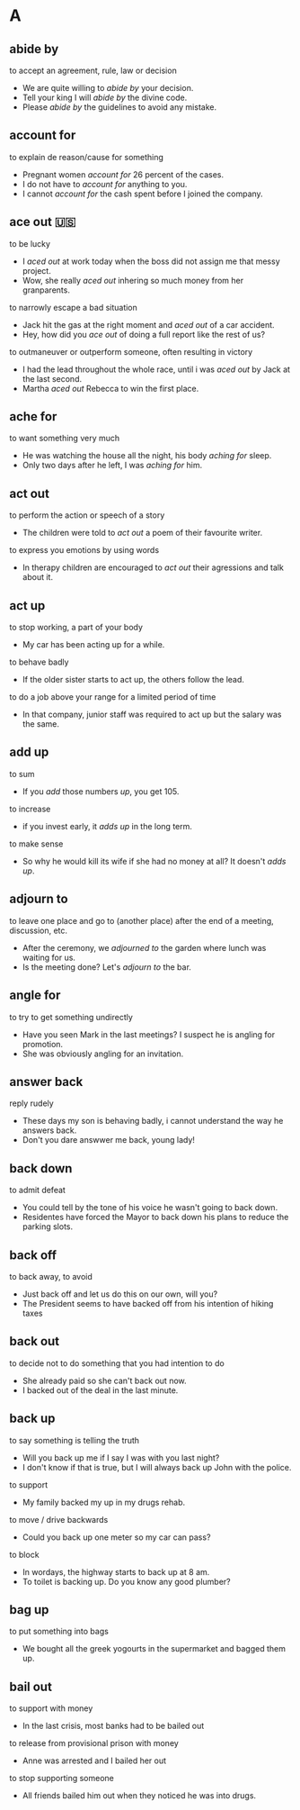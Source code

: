 # A

## abide by
to accept an agreement, rule, law or decision
- We are quite willing to *abide by* your decision.
- Tell your king I will *abide by* the divine code.
- Please *abide by* the guidelines to avoid any mistake.

## account for
to explain de reason/cause for something
- Pregnant women *account for* 26 percent of the cases.
- I do not have to *account for* anything to you.
- I cannot *account for* the cash spent before I joined the company.

## ace out  🇺🇸
to be lucky

* I *aced out* at work today when the boss did not assign me that messy project.
* Wow, she really *aced out* inhering so much money from her granparents.

to narrowly escape a bad situation

- Jack hit the gas at the right moment and *aced out* of a car accident.
- Hey, how did you *ace out* of doing a full report like the rest of us?

to outmaneuver or outperform someone, often resulting in victory

- I had the lead throughout the whole race, until i was *aced out* by Jack at the last second.
- Martha *aced out* Rebecca to win the first place.

## ache for
to want something very much
- He was watching the house all the night, his body *aching for* sleep.
- Only two days after he left, I was *aching for* him.

## act out 
to perform the action or speech of a story

- The children were told to *act out* a poem of their favourite writer.

to express you emotions by using words

- In therapy children are encouraged to *act out* their agressions and talk about it.

## act up
to stop working, a part of your body
- My car has been acting up for a while.

to behave badly
- If the older sister starts to act up, the others follow the lead.

to do a job above your range for a limited period of time
- In that company, junior staff was required to act up but the salary was the same.

## add up
to sum
- If you *add* those numbers *up*, you get 105.

to increase
- if you invest early, it *adds up* in the long term.

to make sense
- So why he would kill its wife if she had no money at all? It doesn't *adds up*.

## adjourn to

to leave one place and go to (another place) after the end of a meeting, discussion, etc.

- After the ceremony, we *adjourned to* the garden where lunch was waiting for us.
- Is the meeting done? Let's *adjourn to* the bar.

## angle for
to try to get something undirectly

- Have you seen Mark in the last meetings? I suspect he is angling for promotion.
- She was obviously angling for an invitation.

## answer back
reply rudely
- These days my son is behaving badly, i cannot understand the way he answers back.
- Don't you dare answwer me back, young lady!

## back down
to admit defeat
- You could tell by  the tone of his voice he wasn't going to back down.
- Residentes have forced the Mayor to back down his plans to reduce the parking slots.

## back off
to back away, to avoid
- Just back off and let us do this on our own, will you?
- The President seems to have backed off from his intention of hiking taxes

## back out
to decide not to do something that you had intention to do
- She already paid so she can't back out now.
- I backed out of the deal in the last minute.

## back up
to say something is telling the truth
- Will you back up me if I say I was with you last night?
- I don't know if that is true, but I will always back up John with the police.

to support
- My family backed my up in my drugs rehab.

to move / drive backwards
- Could you back up one meter so my car can pass?

to block
- In wordays, the highway starts to back up at 8 am.
- To toilet is backing up. Do you know any good plumber?

## bag up
to put something into bags
- We bought all the greek yogourts in the supermarket and bagged them up.

## bail out
to support with money
- In the last crisis, most banks had to be bailed out

to release from provisional prison with money
- Anne was arrested and I bailed her out

to stop supporting someone
- All friends bailed him out when they noticed he was into drugs.


